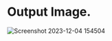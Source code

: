 # Output Image.
![Screenshot 2023-12-04 154504](https://github.com/Khush0031/pw-skills-full-stack-web-dev-assignment-solution/assets/121889921/60d2d613-2bc8-44fa-926b-4c379f9a0d6d)

